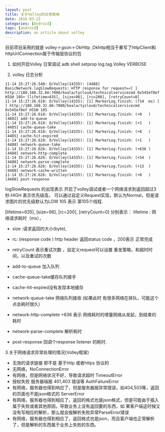 ```yaml
---
layout: post
title: 关于Volley的日常使用
date: 2016-03-22
categories: [Android]
tags: [android]
description: an article about volley
---
```



目前项目采用的就是 volley＋gson＋OkHttp ,Okhttp相当于重写了httpClient和httpUrlConnection属于传输层协议的包


1. 如何开启Volley 日常调试 adb shell setprop log.tag.Volley VERBOSE



2. volley 日志分析
```
11-14 15:27:26.540: D/Volley(14335): [4488] BasicNetwork.logSlowRequests: HTTP response for request=<[ ] http://180.168.32.66:7000/koala/tycloud/technicalservicecmd 0x545ef8ef HIGH 105> [lifetime=635], [size=96], [rc=200], [retryCount=0]
11-14 15:27:26.610: D/Volley(14335): [1] MarkerLog.finish: (714  ms) [ ] http://180.168.32.66:7000/koala/tycloud/technicalservicecmd 0x545ef8ef HIGH 105
11-14 15:27:26.618: D/Volley(14335): [1] MarkerLog.finish: (+0   ) [4602] add-to-queue
11-14 15:27:26.618: D/Volley(14335): [1] MarkerLog.finish: (+1   ) [4485] cache-queue-take
11-14 15:27:26.618: D/Volley(14335): [1] MarkerLog.finish: (+8   ) [4485] cache-hit-expired
11-14 15:27:26.618: D/Volley(14335): [1] MarkerLog.finish: (+1   ) [4488] network-queue-take
11-14 15:27:26.626: D/Volley(14335): [1] MarkerLog.finish: (+636 ) [4488] network-http-complete
11-14 15:27:26.626: D/Volley(14335): [1] MarkerLog.finish: (+54  ) [4488] network-parse-complete
11-14 15:27:26.626: D/Volley(14335): [1] MarkerLog.finish: (+13  ) [4488] network-cache-written
11-14 15:27:26.626: D/Volley(14335): [1] MarkerLog.finish: (+0   ) [4488] post-response
```

logSlowRequests  的出现表示 开启了volley调试或者一个网络请求到返回超过3秒.HIGH   表示优先级高， 可以通过自定义Request实现，默认为Normal，但是请求图片的优先级默认为LOW
105 表示 第105个线程.

[lifetime=635], [size=96], [rc=200], [retryCount=0]  分别表示：
lifetime : 网络请求耗时（ms），
* size :请求返回的大小(byte),
* rc: (response code ) http header 返回status code  ，200表示 正常完成
* retryCount 表示重试次数 ，自定义request可以设置 重发策略，和超时时间，以及重试的次数

* add-to-queue 加入队列

* cache-queue-take缓存队列接手

* cache-hit-expired没有发现本地缓存

* network-queue-take 网络队列接收 (如果此时 有很多网络在排队，可能这个点会耗时很久)

* network-http-complete  +636 表示 网络耗时的增量网络从发起，到结束的耗时

* network-parse-complete 解析耗时

* post-response 
回调个response listener 的耗时.


3.关于网络请求异常处理的情况(Volley框架)
 * 无效的请求链接  即不是 基于http 或者https 协议的
 * 无网络，NoConnectionError
 * 有网络，但是网络状况不好，导致请求超时   TimeoutError
 * 授权失败  服务器端报 401,403 错误等 AuthFailureError
 * 有网络，服务器也得到响应了，但是服务器报异常错误，如404,503等，返回的页面也不是json格式的 ServerError
 * 有网络，服务器也得到相应了，返回的格式也是json格式，但是可能由于插入属于失败或者其他原因，导致业务上没有返回要的东西，如
 果客户端这时候又没有写相应的解析，那么就会报解析失败异常ParseError错误
 * 有网络，服务器也得到相应了，返回格式也是json，而且客户端也正常解析了，但是解析的东西属于业务上失败的东西。




